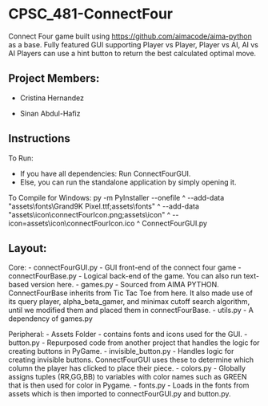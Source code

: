# CPSC_481-ConnectFour

Connect Four game built using https://github.com/aimacode/aima-python as a base.
Fully featured GUI supporting Player vs Player, Player vs AI, AI vs AI
Players can use a hint button to return the best calculated optimal move.

## Project Members:

- Cristina Hernandez

- Sinan Abdul-Hafiz

## Instructions

To Run:
- If you have all dependencies: Run ConnectFourGUI.
- Else, you can run the standalone application by simply opening it.

To Compile for Windows:
py -m PyInstaller --onefile ^
--add-data "assets\fonts\Grand9K Pixel.ttf;assets\fonts" ^
--add-data "assets\icon\connectFourIcon.png;assets\icon" ^
--icon=assets\icon\connectFourIcon.ico ^
ConnectFourGUI.py

## Layout:

Core:
    - connectFourGUI.py - GUI front-end of the connect four game
    - connectFourBase.py - Logical back-end of the game. You can also run text-based version here.
    - games.py - Sourced from AIMA PYTHON. ConnectFourBase inherits from Tic Tac Toe from here.
                 It also made use of its query player, alpha_beta_gamer, and minimax cutoff search algorithm,
                 until we modified them and placed them in connectFourBase.
    - utils.py - A dependency of games.py

Peripheral:
    - Assets Folder - contains fonts and icons used for the GUI.
    - button.py - Repurposed code from another project that handles the logic for creating buttons in PyGame.
    - invisible_button.py - Handles logic for creating invisible buttons.
                            ConnectFourGUI uses these to determine which column the player has clicked to place their piece.
    - colors.py - Globally assigns tuples (RR,GG,BB) to variables with color names such as GREEN that is then used for color in Pygame.
    - fonts.py - Loads in the fonts from assets which is then imported to connectFourGUI.py and button.py.
